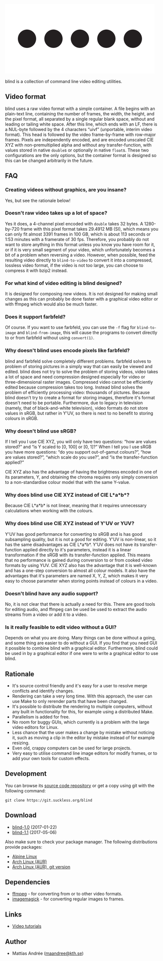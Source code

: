 ![blind](blind.svg)

blind is a collection of command line video editing utilities.

Video format
------------
blind uses a raw video format with a simple container. A file begins with an
plain-text line, containing the number of frames, the width, the height, and
the pixel format, all separated by a single regular blank space, without and
leading or tailing white space. After this line, which ends with an LF, there
is a NUL-byte followed by the 4 characters “uivf” (unportable, interim
video format). This head is followed by the video frame-by-frame with row-major
frames. Pixels are independently encoded, and are encoded unscaled CIE XYZ with
non-premultiplied alpha and without any transfer-function, with values stored
in native `double`s or optionally in native `float`s. These two configurations
are the only options, but the container format is designed so this can be
changed arbitrarily in the future.

FAQ
---

### Creating videos without graphics, are you insane?

Yes, but see the rationale below!

### Doesn't raw video takes up a lot of space?

Yes it does, a 4-channel pixel encoded with `double` takes 32 bytes. A
1280-by-720 frame with this pixel format takes 29.4912 MB (SI), which means you
can only fit almost 3391 frames in 100 GB, which is about 113 seconds or 1:53
minutes with a framerate of 30 fps. Therefore, you probably do not want to
store anything in this format unless you know you have room for it, or if it is
very small segment of your video, which unfortunately becomes a bit of a problem
when reversing a video. However, when possible, feed the resulting video
directly to `blind-to-video` to convert it into a compressed, lossless video
format, if the video is not too large, you can choose to compress it with bzip2
instead.

### For what kind of video editing is blind designed?

It is designed for composing new videos. It is not designed for making small
changes as this can probably be done faster with a graphical video editor or
with ffmpeg which would also be much faster.

### Does it support farbfeld?

Of course. If you want to use farbfeld, you can use the `-f` flag for
`blind-to-image` and `blind-from-image`, this will cause the programs to
convert directly to or from farbfeld without using `convert(1)`.

### Why doesn't blind uses encode pixels like farbfeld?

blind and farbfeld solve completely different problems. farbfeld solves to
problem of storing pictures in a simply way that can easily be viewed and
edited. blind does not try to solve the problem of storing videos, video
takes a lot of space and need compression designed especially for video or
three-dimensional raster images. Compressed video cannot be efficiently edited
because compression takes too long. Instead blind solves the problem of
efficiently processing video: thousands of pictures. Because blind doesn't try
to create a format for storing images, therefore it's format doesn't need to be
portable. Furthermore, due to legacy in television (namely, that of
black-and-white television), video formats do not store values in sRGB, but
rather in Y'UV, so there is next to no benefit to storing colours in sRGB.

### Why doesn't blind use sRGB?

If I tell you I use CIE XYZ, you will only have two questions: “how are
values stored?” and “is Y scaled to [0, 100] or [0, 1]?” When I tell you
I use sRGB you have more questions: “do you support out-of-gamut colours?”,
“how are values stored?”, “which scale do you use?”, and “is the
transfer-function applied?”

CIE XYZ also has the advantage of having the brightness encoded in one of its
parameters, Y, and obtaining the chroma requires only simply conversion to a
non-standardise colour model that with the same Y-value.

### Why does blind use CIE XYZ instead of CIE L\*a\*b\*?

Because CIE L\*a\*b\* is not linear, meaning that it requires unnecessary
calculations when working with the colours.

### Why does blind use CIE XYZ instead of Y'UV or YUV?

Y'UV has good performance for converting to sRGB and is has good subsampling
quality, but it is not a good for editing. Y'UV is non-linear, so it has the
same disadvantages as CIE L\*a\*b\*. Y'UV does not have its transfer-function
applied directly to it's parameters, instead it is a linear transformation if
the sRGB with its transfer-function applied. This means that no performance is
gained during conversion to or from cooked video formats by using YUV. CIE XYZ
also has the advantage that it is well-known and has a one-step conversion to
almost all colour models. It also have the advantages that it's parameters are
named X, Y, Z, which makes it very easy to choose parameter when storing points
instead of colours in a video.

### Doesn't blind have any audio support?

No, it is not clear that there is actually a need for this. There are good
tools for editing audio, and ffmpeg can be used be used to extract the audio
streams from a video or add it to a video.

### Is it really feasible to edit video without a GUI?

Depends on what you are doing. Many things can be done without a going, and
some thing are easier to do without a GUI. If you find that you need GUI it
possible to combine blind with a graphical editor. Furthermore, blind could be
used in by a graphical editor if one were to write a graphical editor to use
blind.

Rationale
---------
* It's source control friendly and it's easy for a user to resolve merge
  conflicts and identify changes.
* Rendering can take a very long time. With this approach, the user can use
  Make to only rerender parts that have been changed.
* It's possible to distribute the rendering to multiple computers, without any
  built in functionality for this, for example using a distributed Make.
* Parallelism is added for free.
* No room for buggy GUIs, which currently is a problem with the large video
  editors for Linux.
* Less chance that the user makes a change by mistake without noticing it, such
  as moving a clip in the editor by mistake instead of for example resizing.
* Even old, crappy computers can be used for large projects.
* Very easy to utilise command line image editors for modify frames, or to add
  your own tools for custom effects.

Development
-----------
You can browse its [source code repository](//git.suckless.org/blind/) or get a
copy using git with the following command:

	git clone https://git.suckless.org/blind

Download
--------
* [blind-1.0](//dl.suckless.org/tools/blind-1.0.tar.gz) (2017-01-22)
* [blind-1.1](//dl.suckless.org/tools/blind-1.1.tar.gz) (2017-05-06)

Also make sure to check your package manager.  The following distributions
provide packages:

* [Alpine Linux](https://pkgs.alpinelinux.org/package/edge/testing/x86_64/blind)
* [Arch Linux (AUR)](https://aur.archlinux.org/packages/blind/)
* [Arch Linux (AUR), git version](https://aur.archlinux.org/packages/blind-git/)

Dependencies
------------
* [ffmpeg](https://www.ffmpeg.org/) - for converting from or to other video
  formats.
* [imagemagick](https://imagemagick.org/index.php) - for converting regular images
  to frames.

Links
-----
* [Video tutorials](https://www.youtube.com/channel/UCg_nJOURt3guLtp4dQLIvQw)


Author
------
* Mattias Andrée (maandree@kth.se)
